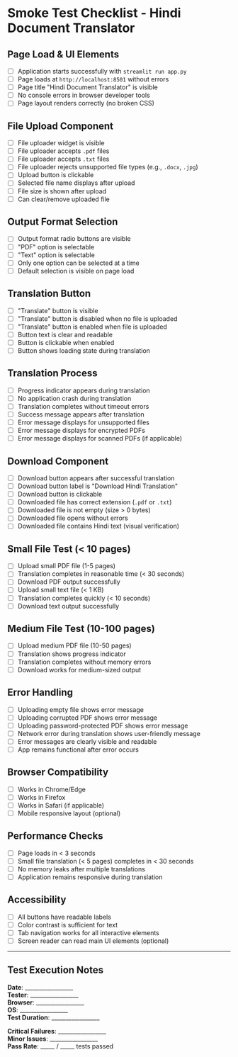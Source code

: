 # Smoke Test Checklist - Hindi Document Translator

## Page Load & UI Elements

- [ ] Application starts successfully with `streamlit run app.py`
- [ ] Page loads at `http://localhost:8501` without errors
- [ ] Page title "Hindi Document Translator" is visible
- [ ] No console errors in browser developer tools
- [ ] Page layout renders correctly (no broken CSS)

## File Upload Component

- [ ] File uploader widget is visible
- [ ] File uploader accepts `.pdf` files
- [ ] File uploader accepts `.txt` files
- [ ] File uploader rejects unsupported file types (e.g., `.docx`, `.jpg`)
- [ ] Upload button is clickable
- [ ] Selected file name displays after upload
- [ ] File size is shown after upload
- [ ] Can clear/remove uploaded file

## Output Format Selection

- [ ] Output format radio buttons are visible
- [ ] "PDF" option is selectable
- [ ] "Text" option is selectable
- [ ] Only one option can be selected at a time
- [ ] Default selection is visible on page load

## Translation Button

- [ ] "Translate" button is visible
- [ ] "Translate" button is disabled when no file is uploaded
- [ ] "Translate" button is enabled when file is uploaded
- [ ] Button text is clear and readable
- [ ] Button is clickable when enabled
- [ ] Button shows loading state during translation

## Translation Process

- [ ] Progress indicator appears during translation
- [ ] No application crash during translation
- [ ] Translation completes without timeout errors
- [ ] Success message appears after translation
- [ ] Error message displays for unsupported files
- [ ] Error message displays for encrypted PDFs
- [ ] Error message displays for scanned PDFs (if applicable)

## Download Component

- [ ] Download button appears after successful translation
- [ ] Download button label is "Download Hindi Translation"
- [ ] Download button is clickable
- [ ] Downloaded file has correct extension (`.pdf` or `.txt`)
- [ ] Downloaded file is not empty (size > 0 bytes)
- [ ] Downloaded file opens without errors
- [ ] Downloaded file contains Hindi text (visual verification)

## Small File Test (< 10 pages)

- [ ] Upload small PDF file (1-5 pages)
- [ ] Translation completes in reasonable time (< 30 seconds)
- [ ] Download PDF output successfully
- [ ] Upload small text file (< 1 KB)
- [ ] Translation completes quickly (< 10 seconds)
- [ ] Download text output successfully

## Medium File Test (10-100 pages)

- [ ] Upload medium PDF file (10-50 pages)
- [ ] Translation shows progress indicator
- [ ] Translation completes without memory errors
- [ ] Download works for medium-sized output

## Error Handling

- [ ] Uploading empty file shows error message
- [ ] Uploading corrupted PDF shows error message
- [ ] Uploading password-protected PDF shows error message
- [ ] Network error during translation shows user-friendly message
- [ ] Error messages are clearly visible and readable
- [ ] App remains functional after error occurs

## Browser Compatibility

- [ ] Works in Chrome/Edge
- [ ] Works in Firefox
- [ ] Works in Safari (if applicable)
- [ ] Mobile responsive layout (optional)

## Performance Checks

- [ ] Page loads in < 3 seconds
- [ ] Small file translation (< 5 pages) completes in < 30 seconds
- [ ] No memory leaks after multiple translations
- [ ] Application remains responsive during translation

## Accessibility

- [ ] All buttons have readable labels
- [ ] Color contrast is sufficient for text
- [ ] Tab navigation works for all interactive elements
- [ ] Screen reader can read main UI elements (optional)

---

## Test Execution Notes

**Date**: _________________  
**Tester**: _________________  
**Browser**: _________________  
**OS**: _________________  
**Test Duration**: _________________  

**Critical Failures**: _________________  
**Minor Issues**: _________________  
**Pass Rate**: _____ / _____ tests passed
